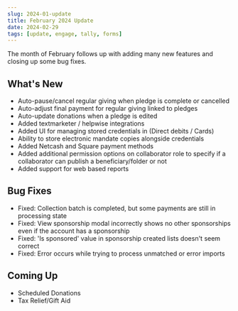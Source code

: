```yaml
---
slug: 2024-01-update
title: February 2024 Update
date: 2024-02-29
tags: [update, engage, tally, forms]
---
```


The month of February follows up with adding many new features and closing up some bug fixes. 

<!--truncate-->

## What's New

- Auto-pause/cancel regular giving when pledge is complete or cancelled
- Auto-adjust final payment for regular giving linked to pledges
- Auto-update donations when a pledge is edited
- Added textmarketer / helpwise integrations
- Added UI for managing stored credentials in (Direct debits / Cards)
- Ability to store electronic mandate copies alongside credentials
- Added Netcash and Square payment methods
- Added additional permission options on collaborator role to specify if a collaborator can publish a beneficiary/folder or not
- Added support for web based reports
 
## Bug Fixes

- Fixed: Collection batch is completed, but some payments are still in processing state
- Fixed: View sponsorship modal incorrectly shows no other sponsorships even if the account has a sponsorship
- Fixed: 'Is sponsored' value in sponsorship created lists doesn't seem correct
- Fixed: Error occurs while trying to process unmatched or error imports

## Coming Up

- Scheduled Donations
- Tax Relief/Gift Aid